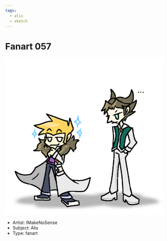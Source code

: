 ```yaml
---
tags:
  - alis
  - sketch
---
```


# Fanart 057

<img src="assets/2025-02-01_fanimage-094.png">

- Artist: IMakeNoSense
- Subject: Alis
- Type: fanart
